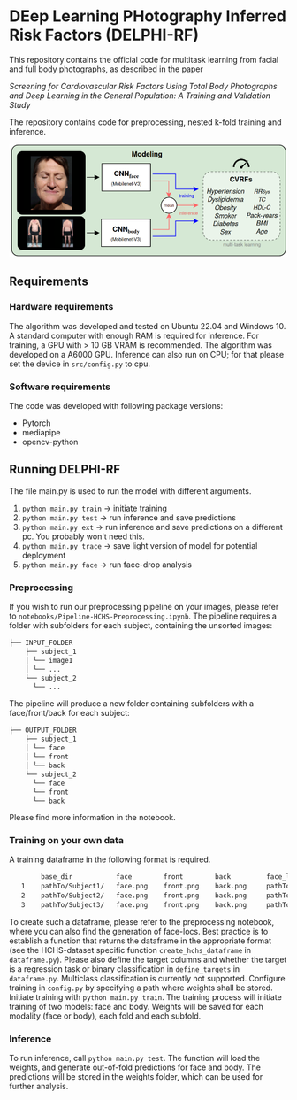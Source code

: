 # DEep Learning PHotography Inferred Risk Factors (DELPHI-RF)

This repository contains the official code for multitask learning from facial and full body photographs, as described in the paper

*Screening for Cardiovascular Risk Factors Using Total Body Photographs and Deep Learning in the General Population: A Training and Validation Study*

The repository contains code for preprocessing, nested k-fold training and inference.

![Image of the pipeline](header.png)

## Requirements
### Hardware requirements
The algorithm was developed and tested on Ubuntu 22.04 and Windows 10.
A standard computer with enough RAM is required for inference. 
For training, a GPU with > 10 GB VRAM is recommended. The algorithm was developed on a A6000 GPU. 
Inference can also run on CPU; for that please set the device in `src/config.py` to cpu.

### Software requirements
The code was developed with following package versions:
- Pytorch
- mediapipe
- opencv-python

## Running DELPHI-RF
The file main.py is used to run the model with different arguments.
1. `python main.py train` -> initiate training
2. `python main.py test` -> run inference and save predictions
3. `python main.py ext` -> run inference and save predictions on a different pc. You probably won't need this.
4. `python main.py trace` -> save light version of model for potential deployment
5. `python main.py face` -> run face-drop analysis

### Preprocessing

If you wish to run our preprocessing pipeline on your images, please refer to `notebooks/Pipeline-HCHS-Preprocessing.ipynb`.
The pipeline requires a folder with subfolders for each subject, containing the unsorted images:

    ├── INPUT_FOLDER                
        ├── subject_1
        │ └── image1
        │ └── ... 
        └── subject_2 
          └── ... 
          
The pipeline will produce a new folder containing subfolders with a face/front/back for each subject:

    ├── OUTPUT_FOLDER                
        ├── subject_1
        │ └── face
        │ └── front 
        │ └── back 
        └── subject_2 
          └── face
          └── front 
          └── back 

Please find more information in the notebook.


### Training on your own data
A training dataframe in the following format is required.
   ```sh
           base_dir           face        front        back         face_locs                      SEX      AGE    
      1    pathTo/Subject1/   face.png    front.png    back.png     pathTo/Subject1_facelocs.npy   0        47       
      2    pathTo/Subject2/   face.png    front.png    back.png     pathTo/Subject2_facelocs.npy   0        32
      3    pathTo/Subject3/   face.png    front.png    back.png     pathTo/Subject3_facelocs.npy   1        50
   ```
To create such a dataframe, please refer to the preprocessing notebook, where you can also find the generation of face-locs.
Best practice is to establish a function that returns the dataframe in the appropriate format (see the HCHS-dataset specific function `create_hchs_dataframe` in `dataframe.py`). Please also define the target columns and whether the target is a regression task or binary classification in `define_targets` in `dataframe.py`. Multiclass classification is currently not supported. Configure training in `config.py` by specifying a path where weights shall be stored. Initiate training with `python main.py train`. The training process will initiate training of two models: face and body. Weights will be saved for each modality (face or body), each fold and each subfold.


### Inference
To run inference, call `python main.py test`. The function will load the weights, and generate out-of-fold predictions for face and body. The predictions will be stored in the weights folder, which can be used for further analysis.
